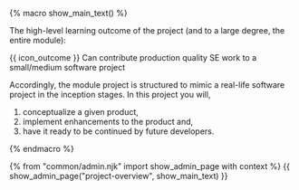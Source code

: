 {% macro show_main_text() %}
<div id="main">

The high-level learning outcome of the project (and to a large degree, the entire module):

<tip-box> {{ icon_outcome }} Can contribute production quality SE work to a small/medium software project </tip-box>

<!-- Accordingly, the module project is structured to resemble an intermediate stage of a non-trivial real-life software project. In this project you will, -->

Accordingly, the module project is structured to mimic a real-life software project in the inception stages. In this 
project you will, 

 1. conceptualize a given product, 
 1. implement enhancements to the product and,
 1. have it ready to be continued by future developers.




</div>
{% endmacro %}

{% from "common/admin.njk" import show_admin_page with context %}
{{ show_admin_page("project-overview", show_main_text) }}
